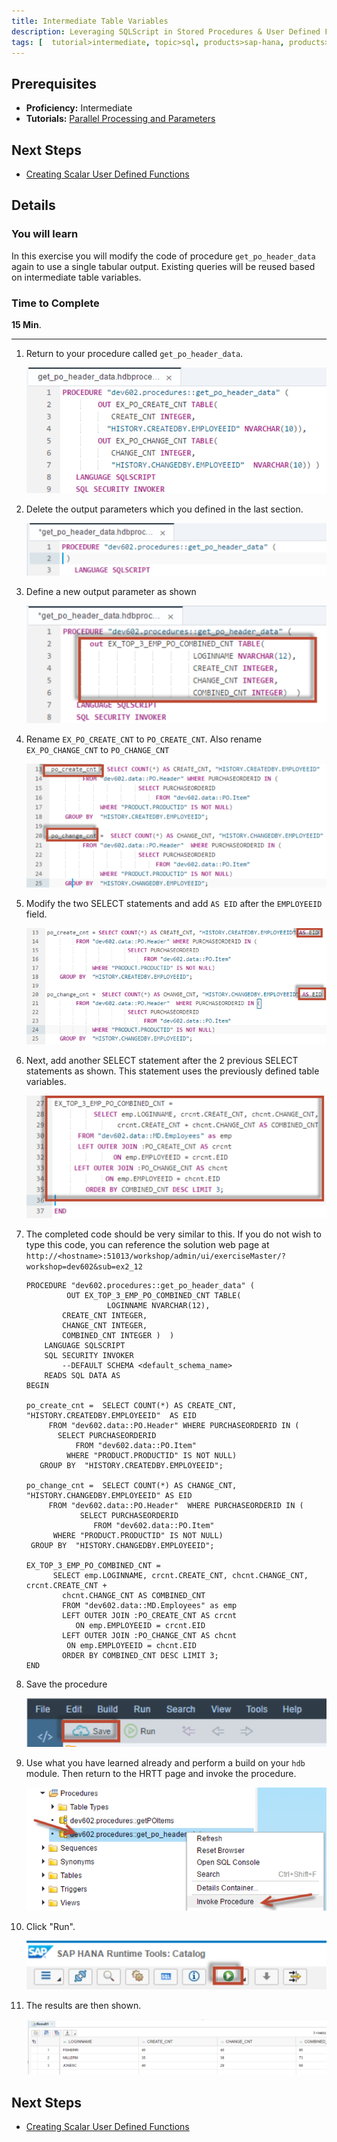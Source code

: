 ```yaml
---
title: Intermediate Table Variables
description: Leveraging SQLScript in Stored Procedures & User Defined Functions
tags: [  tutorial>intermediate, topic>sql, products>sap-hana, products>sap-hana,-express-edition ]
---
```

## Prerequisites  
 - **Proficiency:** Intermediate
 - **Tutorials:** [Parallel Processing and Parameters](http://go.sap.com/developer/tutorials/xsa-sqlscript-parallel.html)

## Next Steps
 - [Creating Scalar User Defined Functions](http://go.sap.com/developer/tutorials/xsa-sqlscript-scalar.html)

## Details
### You will learn  
In this exercise you will modify the code of procedure `get_po_header_data` again to use a single tabular output. Existing queries will be reused based on intermediate table variables.

### Time to Complete
**15 Min**.

---

1. Return to your procedure called `get_po_header_data`.

	![Existing Procedure](1.png)
	
2. Delete the output parameters which you defined in the last section.

	![Define output](2.png)

3. Define a new output parameter as shown

	![New output](3.png)

4. Rename `EX_PO_CREATE_CNT` to `PO_CREATE_CNT`. Also rename `EX_PO_CHANGE_CNT` to `PO_CHANGE_CNT`

	![change name](4.png)

5. Modify the two SELECT statements and add `AS EID` after the `EMPLOYEEID` field.

	![modify select](5.png)

6. Next, add another SELECT statement after the 2 previous SELECT statements as shown. This statement uses the previously defined table variables.

	![add another select](6.png)

7. The completed code should be very similar to this. If you do not wish to type this code, you can reference the solution web page at `http://<hostname>:51013/workshop/admin/ui/exerciseMaster/?workshop=dev602&sub=ex2_12`

	```	
	PROCEDURE "dev602.procedures::get_po_header_data" (
             OUT EX_TOP_3_EMP_PO_COMBINED_CNT TABLE(
                      LOGINNAME NVARCHAR(12), 
			CREATE_CNT INTEGER, 
			CHANGE_CNT INTEGER,
			COMBINED_CNT INTEGER )  )
   		LANGUAGE SQLSCRIPT
   		SQL SECURITY INVOKER
   			--DEFAULT SCHEMA <default_schema_name>
   		READS SQL DATA AS 
	BEGIN

	po_create_cnt =  SELECT COUNT(*) AS CREATE_CNT, "HISTORY.CREATEDBY.EMPLOYEEID"  AS EID
         FROM "dev602.data::PO.Header" WHERE PURCHASEORDERID IN (
           SELECT PURCHASEORDERID 
               FROM "dev602.data::PO.Item" 
             WHERE "PRODUCT.PRODUCTID" IS NOT NULL)
       GROUP BY  "HISTORY.CREATEDBY.EMPLOYEEID";
    
	po_change_cnt =  SELECT COUNT(*) AS CHANGE_CNT, "HISTORY.CHANGEDBY.EMPLOYEEID" AS EID
         FROM "dev602.data::PO.Header"  WHERE PURCHASEORDERID IN (
                SELECT PURCHASEORDERID 
                   FROM "dev602.data::PO.Item"
          WHERE "PRODUCT.PRODUCTID" IS NOT NULL)
     GROUP BY  "HISTORY.CHANGEDBY.EMPLOYEEID";

	EX_TOP_3_EMP_PO_COMBINED_CNT = 
          SELECT emp.LOGINNAME, crcnt.CREATE_CNT, chcnt.CHANGE_CNT,  crcnt.CREATE_CNT + 
			chcnt.CHANGE_CNT AS COMBINED_CNT
      		FROM "dev602.data::MD.Employees" as emp
      		LEFT OUTER JOIN :PO_CREATE_CNT AS crcnt
               ON emp.EMPLOYEEID = crcnt.EID
     		LEFT OUTER JOIN :PO_CHANGE_CNT AS chcnt
             ON emp.EMPLOYEEID = chcnt.EID
        	ORDER BY COMBINED_CNT DESC LIMIT 3;
	END
	```

8. Save the procedure

	![save Procedure](7.png)

9. Use what you have learned already and perform a build on your `hdb` module. Then return to the HRTT page and invoke the procedure.

	![HRTT](8.png)

10. Click "Run".

	![Run](9.png)

11. The results are then shown.

	![Results](10.png)
	

## Next Steps
 - [Creating Scalar User Defined Functions](http://go.sap.com/developer/tutorials/xsa-sqlscript-scalar.html)
